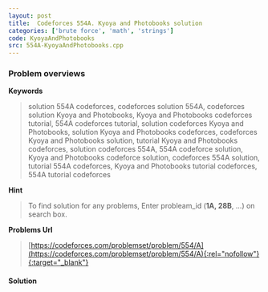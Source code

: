 ```yaml
---
layout: post
title:  Codeforces 554A. Kyoya and Photobooks solution
categories: ['brute force', 'math', 'strings']
code: KyoyaAndPhotobooks
src: 554A-KyoyaAndPhotobooks.cpp
---
```

### **Problem overviews**

**Keywords**
> solution 554A codeforces, codeforces solution 554A, codeforces solution Kyoya and Photobooks, Kyoya and Photobooks codeforces tutorial, 554A codeforces tutorial, solution codeforces Kyoya and Photobooks, solution Kyoya and Photobooks codeforces, codeforces Kyoya and Photobooks solution, tutorial Kyoya and Photobooks codeforces, solution codeforces 554A, 554A codeforce solution, Kyoya and Photobooks codeforce solution, codeforces 554A solution, tutorial 554A codeforces, Kyoya and Photobooks tutorial codeforces, 554A tutorial codeforces

**Hint**
> To find solution for any problems, Enter probleam_id (**1A, 28B**, ...) on search box. 

**Problems Url**
> [https://codeforces.com/problemset/problem/554/A](https://codeforces.com/problemset/problem/554/A){:rel="nofollow"}{:target="_blank"}

#### **Solution**




